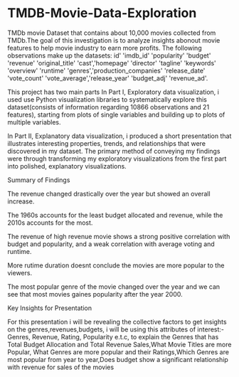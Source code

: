 # TMDB-Movie-Data-Exploration
TMDb movie Dataset that contains about 10,000 movies collected from TMDb.The goal of this investigation is to analyze insights abonout movie features to help movie industry to earn more profits. The following observations make up the datasets: id' 'imdb_id' 'popularity' 'budget' 'revenue' 'original_title' 'cast','homepage' 'director' 'tagline' 'keywords' 'overview' 'runtime' 'genres','production_companies' 'release_date' 'vote_count' 'vote_average','release_year' 'budget_adj' 'revenue_ad'.

This project has two main parts
In Part I,
Exploratory data visualization, i used use Python visualization libraries to systematically explore this dataset(consists of information regarding 10866 observations and 21 features), starting from plots of single variables and building up to plots of multiple variables.

 In Part II, Explanatory data visualization, i produced a short presentation that illustrates interesting properties, trends, and relationships that were discovered in my dataset. The primary method of conveying my findings were through transforming my exploratory visualizations from the first part into polished, explanatory visualizations.
 
 Summary of Findings 
 
 The revenue changed drastically over the year but showed an overall increase.

The 1960s accounts for the least budget allocated and revenue, while the 2010s accounts for the most.

The revenue of high revenue movie shows a strong positive correlation with budget and popularity, and a weak correlation with average voting and runtime.

More rutime duration doesnt conclude the movies are more popular to the viewers.

The most popular genre of the movie changed over the year and we can see that most movies gaines popularity after the year 2000.

Key Insights for Presentation

For this presentation i will be revealing the collective factors to get insights on the genres,revenues,budgets, i will be using this attributes of interest:- Genres, Revenue, Rating, Popularity e.t.c, to explain the Genres that has Total Budget Allocation and Total Revenue Sales,What Movie Titles are more Popular,
What Genres are more popular and their Ratings,Which Genres are most popular from year to year,Does budget show a significant relationship with revenue for sales of the movies

